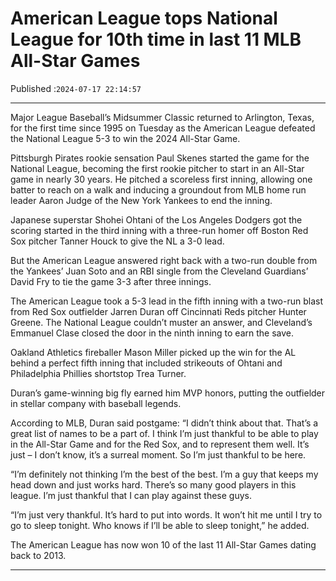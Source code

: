 # American League tops National League for 10th time in last 11 MLB All-Star Games

Published :`2024-07-17 22:14:57`

---

Major League Baseball’s Midsummer Classic returned to Arlington, Texas, for the first time since 1995 on Tuesday as the American League defeated the National League 5-3 to win the 2024 All-Star Game.

Pittsburgh Pirates rookie sensation Paul Skenes started the game for the National League, becoming the first rookie pitcher to start in an All-Star game in nearly 30 years. He pitched a scoreless first inning, allowing one batter to reach on a walk and inducing a groundout from MLB home run leader Aaron Judge of the New York Yankees to end the inning.

Japanese superstar Shohei Ohtani of the Los Angeles Dodgers got the scoring started in the third inning with a three-run homer off Boston Red Sox pitcher Tanner Houck to give the NL a 3-0 lead.

But the American League answered right back with a two-run double from the Yankees’ Juan Soto and an RBI single from the Cleveland Guardians’ David Fry to tie the game 3-3 after three innings.

The American League took a 5-3 lead in the fifth inning with a two-run blast from Red Sox outfielder Jarren Duran off Cincinnati Reds pitcher Hunter Greene. The National League couldn’t muster an answer, and Cleveland’s Emmanuel Clase closed the door in the ninth inning to earn the save.

Oakland Athletics fireballer Mason Miller picked up the win for the AL behind a perfect fifth inning that included strikeouts of Ohtani and Philadelphia Phillies shortstop Trea Turner.

Duran’s game-winning big fly earned him MVP honors, putting the outfielder in stellar company with baseball legends.

According to MLB, Duran said postgame: “I didn’t think about that. That’s a great list of names to be a part of. I think I’m just thankful to be able to play in the All-Star Game and for the Red Sox, and to represent them well. It’s just – I don’t know, it’s a surreal moment. So I’m just thankful to be here.

“I’m definitely not thinking I’m the best of the best. I’m a guy that keeps my head down and just works hard. There’s so many good players in this league. I’m just thankful that I can play against these guys.

“I’m just very thankful. It’s hard to put into words. It won’t hit me until I try to go to sleep tonight. Who knows if I’ll be able to sleep tonight,” he added.

The American League has now won 10 of the last 11 All-Star Games dating back to 2013.

---

